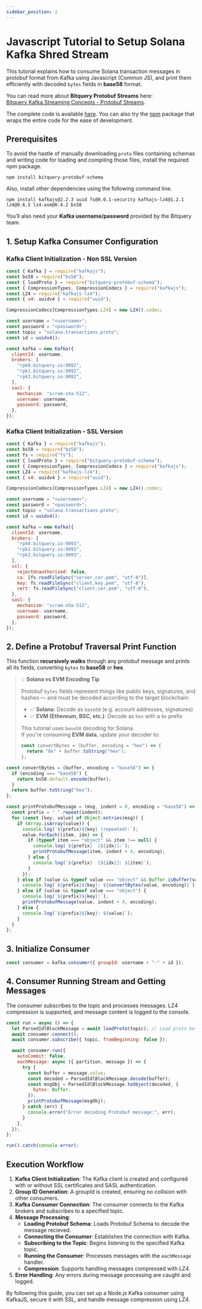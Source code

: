 ```yaml
---
sidebar_position: 2
---
```


# Javascript Tutorial to Setup Solana Kafka Shred Stream

This tutorial explains how to consume Solana transaction messages in protobuf format from Kafka using Javascript (Common JS), and print them efficiently with decoded `bytes` fields in **base58** format.

You can read more about **Bitquery Protobuf Streams** here:  
[Bitquery Kafka Streaming Concepts - Protobuf Streams](https://docs.bitquery.io/docs/streams/kafka-streaming-concepts/#protobuf-streams).

The complete code is available [here](https://github.com/bitquery/bitquery-protobuf). You can also try the [npm](https://www.npmjs.com/package/bitquery-protobuf) package that wraps the entire code for the ease of development.

## **Prerequisites**

To avoid the hastle of manually downloading `proto` files containing schemas and writing code for loading and compiling those files, install the required npm package.

```shell
npm install bitquery-protobuf-schema
```

Also, install other dependencies using the following command line.

```shell
npm install kafkajs@2.2.3 uuid fs@0.0.1-security kafkajs-lz4@1.2.1 lz4@0.6.5 lz4-asm@0.4.2 bs58 
```

You’ll also need your **Kafka username/password** provided by the Bitquery team.

## **1. Setup Kafka Consumer Configuration**

### Kafka Client Initialization - Non SSL Version

```js
const { Kafka } = require("kafkajs");
const bs58 = require("bs58");
const { loadProto } = require("bitquery-protobuf-schema");
const { CompressionTypes, CompressionCodecs } = require("kafkajs");
const LZ4 = require("kafkajs-lz4");
const { v4: uuidv4 } = require("uuid");

CompressionCodecs[CompressionTypes.LZ4] = new LZ4().codec;

const username = "<username>";
const password = "<password>";
const topic = "solana.transactions.proto";
const id = uuidv4();

const kafka = new Kafka({
  clientId: username,
  brokers: [
    "rpk0.bitquery.io:9092",
    "rpk1.bitquery.io:9092",
    "rpk2.bitquery.io:9092",
  ],
  sasl: {
    mechanism: "scram-sha-512",
    username: username,
    password: password,
  },
});
```

### Kafka Client Initialization - SSL Version

```js
const { Kafka } = require("kafkajs");
const bs58 = require("bs58");
const fs = require("fs");
const { loadProto } = require("bitquery-protobuf-schema");
const { CompressionTypes, CompressionCodecs } = require("kafkajs");
const LZ4 = require("kafkajs-lz4");
const { v4: uuidv4 } = require("uuid");

CompressionCodecs[CompressionTypes.LZ4] = new LZ4().codec;

const username = "<username>";
const password = "<password>";
const topic = "solana.transactions.proto";
const id = uuidv4();

const kafka = new Kafka({
  clientId: username,
  brokers: [
    "rpk0.bitquery.io:9093",
    "rpk1.bitquery.io:9093",
    "rpk2.bitquery.io:9093",
  ],
  ssl: {
    rejectUnauthorized: false,
    ca: [fs.readFileSync("server.cer.pem", "utf-8")],
    key: fs.readFileSync("client.key.pem", "utf-8"),
    cert: fs.readFileSync("client.cer.pem", "utf-8"),
  },
  sasl: {
    mechanism: "scram-sha-512",
    username: username,
    password: password,
  },
});
```

## **2. Define a Protobuf Traversal Print Function**

This function **recursively walks** through any protobuf message and prints all its fields, converting `bytes` to **base58** or **hex**.

> 💡 **Solana vs EVM Encoding Tip**
>
> Protobuf `bytes` fields represent things like public keys, signatures, and hashes — and must be decoded according to the target blockchain:
>
> - ✅ **Solana**: Decode as `base58` (e.g. account addresses, signatures)
> - ✅ **EVM (Ethereum, BSC, etc.)**: Decode as `hex` with a `0x` prefix
>
> This tutorial uses `base58` decoding for Solana.  
> If you're consuming **EVM data**, update your decoder to:
>
> ```js
> const convertBytes = (buffer, encoding = "hex") => {
>   return "0x" + buffer.toString("hex");
> };
> ```

```js
const convertBytes = (buffer, encoding = "base58") => {
  if (encoding === "base58") {
    return bs58.default.encode(buffer);
  }
  return buffer.toString("hex");
};

const printProtobufMessage = (msg, indent = 0, encoding = "base58") => {
  const prefix = " ".repeat(indent);
  for (const [key, value] of Object.entries(msg)) {
    if (Array.isArray(value)) {
      console.log(`${prefix}${key} (repeated):`);
      value.forEach((item, idx) => {
        if (typeof item === "object" && item !== null) {
          console.log(`${prefix}  [${idx}]:`);
          printProtobufMessage(item, indent + 4, encoding);
        } else {
          console.log(`${prefix}  [${idx}]: ${item}`);
        }
      });
    } else if (value && typeof value === "object" && Buffer.isBuffer(value)) {
      console.log(`${prefix}${key}: ${convertBytes(value, encoding)}`);
    } else if (value && typeof value === "object") {
      console.log(`${prefix}${key}:`);
      printProtobufMessage(value, indent + 4, encoding);
    } else {
      console.log(`${prefix}${key}: ${value}`);
    }
  }
};
```

## **3. Initialize Consumer**

```js
const consumer = kafka.consumer({ groupId: username + "-" + id });
```

## **4. Consumer Running Stream and Getting Messages**

The consumer subscribes to the topic and processes messages. LZ4 compression is supported, and message content is logged to the console.

```js
const run = async () => {
  let ParsedIdlBlockMessage = await loadProto(topic); // Load proto before starting Kafka
  await consumer.connect();
  await consumer.subscribe({ topic, fromBeginning: false });

  await consumer.run({
    autoCommit: false,
    eachMessage: async ({ partition, message }) => {
      try {
        const buffer = message.value;
        const decoded = ParsedIdlBlockMessage.decode(buffer);
        const msgObj = ParsedIdlBlockMessage.toObject(decoded, {
          bytes: Buffer,
        });
        printProtobufMessage(msgObj);
      } catch (err) {
        console.error("Error decoding Protobuf message:", err);
      }
    },
  });
};

run().catch(console.error);
```

## Execution Workflow

1. **Kafka Client Initialization**: The Kafka client is created and configured with or without SSL certificates and SASL authentication.
2. **Group ID Generation**: A groupId is created, ensuring no collision with other consumers.
3. **Kafka Consumer Connection**: The consumer connects to the Kafka brokers and subscribes to a specified topic.
4. **Message Processing**:
   - **Loading Protobuf Schema**: Loads Protobuf Schema to decode the message recieved.
   - **Connecting the Consumer**: Establishes the connection with Kafka.
   - **Subscribing to the Topic**: Begins listening to the specified Kafka topic.
   - **Running the Consumer**: Processes messages with the `eachMessage` handler.
   - **Compression**: Supports handling messages compressed with LZ4.
5. **Error Handling**: Any errors during message processing are caught and logged.

By following this guide, you can set up a Node.js Kafka consumer using KafkaJS, secure it with SSL, and handle message compression using LZ4.
